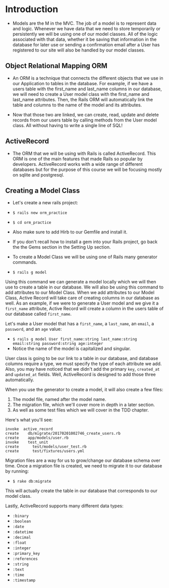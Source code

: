 # Introduction
- Models are the M in the MVC. The job of a model is to represent data and logic. Whenever we have data that we need to store temporarily or persistently we will be using one of our model classes. All of the logic associated with that data, whether it be saving that information in the database for later use or sending a confirmation email after a User has registered to our site will also be handled by our model classes.

## Object Relational Mapping ORM
- An ORM is a technique that connects the different objects that we use in our Application to tables in the database. For example, if we have a users table with the first_name and last_name columns in our database, we will need to create a User model class with the first_name and last_name attributes. Then, the Rails ORM will automatically link the table and columns to the name of the model and its attributes.

- Now that those two are linked, we can create, read, update and delete records from our users table by calling methods from the User model class. All without having to write a single line of SQL!

## ActiveRecord
- The ORM that we will be using with Rails is called ActiveRecord. This ORM is one of the main features that made Rails so popular by developers. ActiveRecord works with a wide range of different databases but for the purpose of this course we will be focusing mostly on sqlite and postgresql.

## Creating a Model Class
- Let's create a new rails project:
- `$ rails new orm_practice`
- `$ cd orm_practice`
- Also make sure to add Hirb to our Gemfile and install it.
- If you don't recall how to install a gem into your Rails project, go back the the Gems section in the Setting Up section.

- To create a Model Class we will be using one of Rails many generator commands.
- `$ rails g model`

Using this command we can generate a model locally which we will then use to create a table in our database. We will also be using this command to add attributes to our Model Class. When we add attributes to our Model Class, Active Record will take care of creating columns in our database as well. As an example, if we were to generate a User model and we give it a `first_name` attribute, Active Record will create a column in the users table of our database called `first_name`.

Let's make a User model that has a `first_name`, a `last_name`, an `email`, a `password`, and an `age` value:

- `$ rails g model User first_name:string last_name:string email:string password:string age:integer`
- Notice the name of the model is capitalized and singular.

User class is going to be our link to a table in our database, and database columns require a type, we must specify the type of each attribute we add. Also, you may have noticed that we didn't add the primary `key`, `created_at` and `updated_at` fields. Well, ActiveRecord is designed to add those three automatically.

When you use the generator to create a model, it will also create a few files:

1. The model file, named after the model name.
2. The migration file, which we'll cover more in depth in a later section.
3. As well as some test files which we will cover in the TDD chapter.

Here's what you'll see:
```
invoke  active_record
create    db/migrate/20170201002746_create_users.rb
create    app/models/user.rb
invoke    test_unit
create      test/models/user_test.rb
create      test/fixtures/users.yml
```

Migration files are a way for us to grow/change our database schema over time. Once a migration file is created, we need to migrate it to our database by running:

- `$ rake db:migrate`

This will actually create the table in our database that corresponds to our model class.

Lastly, ActiveRecord supports many different data types:
- `:binary`
- `:boolean`
- `:date`
- `:datetime`
- `:decimal`
- `:float`
- `:integer`
- `:primary_key`
- `:references`
- `:string`
- `:text`
- `:time`
- `:timestamp`
